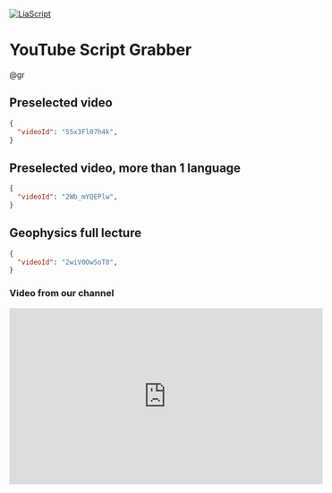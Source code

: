 <!--
author:   Mark Jacob
email:    Mark.Jacob@iuz.tu-freiberg.de
version:  0.1.0
language: en
narrator: UK English Female

comment:  This simple description of your course.
          Multiline is also okay.

icon:     icon: ./img/WBM_orig_RGB.jpg

link:     https://cdn.jsdelivr.net/chartist.js/latest/chartist.min.css

script:   https://cdn.jsdelivr.net/chartist.js/latest/chartist.min.js

script: https://nethiri.github.io/YTScriptGrabber/LiaScriptVersion/base.js
script: https://nethiri.github.io/YTScriptGrabber/LiaScriptVersion/consys.js
script: https://nethiri.github.io/YTScriptGrabber/LiaScriptVersion/grabber.js
script: https://nethiri.github.io/YTScriptGrabber/LiaScriptVersion/grabber-lia-bridge.js
script: https://nethiri.github.io/YTScriptGrabber/LiaScriptVersion/lul-lia-bridge.js
script: https://nethiri.github.io/YTScriptGrabber/LiaScriptVersion/lul.js
link: https://cdn.jsdelivr.net/gh/nethiri/YTScriptGrabber@main/LiaScriptVersion/lul.css
link: https://cdn.jsdelivr.net/gh/nethiri/YTScriptGrabber@main/LiaScriptVersion/consys.css

script: https://cdn.jsdelivr.net/gh/Nethiri/EnglishImageDescriber@main/LiaScriptImageDescriber/imageDescriberFunctions.js
script: https://cdn.jsdelivr.net/gh/Nethiri/EnglishImageDescriber@main/LiaScriptImageDescriber/ImageDescriber.js
script: https://cdn.jsdelivr.net/gh/Nethiri/EnglishImageDescriber@main/LiaScriptImageDescriber/userTasks.js

link: https://cdn.jsdelivr.net/gh/Nethiri/EnglishImageDescriber@main/LiaScriptImageDescriber/style.css
link: https://cdn.jsdelivr.net/gh/Nethiri/EnglishImageDescriber@main/LiaScriptImageDescriber/print.css

script: https://cdn.jsdelivr.net/gh/kaptn-seebar/english-lia@latest/base.js
import: https://raw.githubusercontent.com/liaTemplates/TextAnalysis/main/README.md

test: @Textanalysis.FULL

@gr: @grabber({})

@grabber
<script id="script_@uid" input="hidden">
  window['grabberArg'] = @0;
</script>
@startgrabber(@uid)
@end

@startgrabber
<script id="script_@uid" input="hidden">
  window['grabberUid'] = 'id_@0';
  setTimeout(function() {
    startGrabber();
  }, 100);
</script>
<div id='id_@0'></div>
@end

-->

[![LiaScript](https://raw.githubusercontent.com/LiaScript/LiaScript/master/badges/course.svg)](https://liascript.github.io/course/?https://github.com/markjjacob/UNIcertIII/blob/main/ScriptGrabber.md)

# YouTube Script Grabber

@gr

## Preselected video

```json @grabber
{
  "videoId": "55x3Fl07h4k",
}
```

## Preselected video, more than 1 language

```json @grabber
{
  "videoId": "2Wb_mYQEPlw",
}
```

## Geophysics full lecture

```json @grabber
{
  "videoId": "2wiV0Ow5oT0",
}
```

### Video from our channel

<iframe src="https://video.tu-freiberg.de/media/embed?key=596b876085d90d5d035205af757d424a&width=560&height=315&autoplay=false&controls=true&autolightsoff=false&loop=false&chapters=false&playlist=false&related=false&responsive=false&t=0" data-src="" class="iframeLoaded" width="560" height="315" frameborder="0" allowfullscreen="allowfullscreen" allowtransparency="true" scrolling="no" aria-label="media embed code" style=""></iframe>
